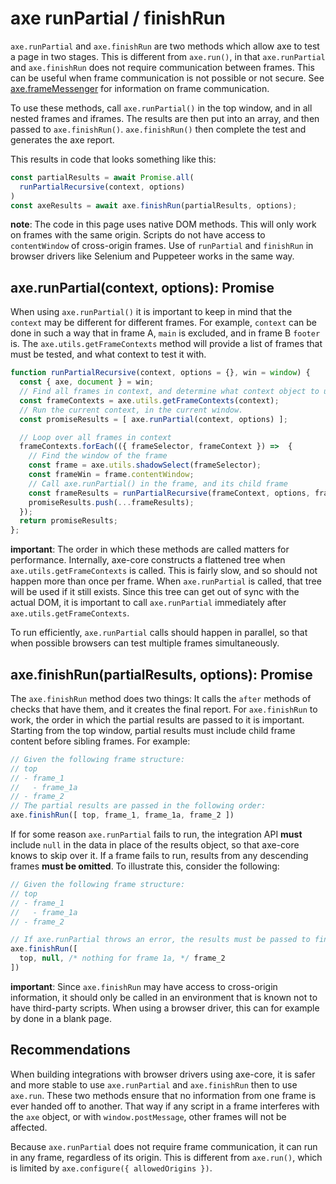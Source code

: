# axe runPartial / finishRun

`axe.runPartial` and `axe.finishRun` are two methods which allow axe to test a page in two stages. This is different from `axe.run()`, in that `axe.runPartial` and `axe.finishRun` does not require communication between frames. This can be useful when frame communication is not possible or not secure. See [axe.frameMessenger](frame-messenger.md) for information on frame communication.

To use these methods, call `axe.runPartial()` in the top window, and in all nested frames and iframes. The results are then put into an array, and then passed to `axe.finishRun()`. `axe.finishRun()` then complete the test and generates the axe report.

This results in code that looks something like this:

```js
const partialResults = await Promise.all(
  runPartialRecursive(context, options)
)
const axeResults = await axe.finishRun(partialResults, options);
```

**note**: The code in this page uses native DOM methods. This will only work on frames with the same origin. Scripts do not have access to `contentWindow` of cross-origin frames. Use of `runPartial` and `finishRun` in browser drivers like Selenium and Puppeteer works in the same way.

## axe.runPartial(context, options): Promise<PartialResult>

When using `axe.runPartial()` it is important to keep in mind that the `context` may be different for different frames. For example, `context` can be done in such a way that in frame A, `main` is excluded, and in frame B `footer` is. The `axe.utils.getFrameContexts` method will provide a list of frames that must be tested, and what context to test it with.

```js
function runPartialRecursive(context, options = {}, win = window) {
  const { axe, document } = win;
  // Find all frames in context, and determine what context object to use in that frame
  const frameContexts = axe.utils.getFrameContexts(context);
  // Run the current context, in the current window.
  const promiseResults = [ axe.runPartial(context, options) ];

  // Loop over all frames in context
  frameContexts.forEach(({ frameSelector, frameContext }) =>  {
    // Find the window of the frame
    const frame = axe.utils.shadowSelect(frameSelector);
    const frameWin = frame.contentWindow;
    // Call axe.runPartial() in the frame, and its child frame
    const frameResults = runPartialRecursive(frameContext, options, frameWin);
    promiseResults.push(...frameResults);
  });
  return promiseResults;
};
```

**important**: The order in which these methods are called matters for performance. Internally, axe-core constructs a flattened tree when `axe.utils.getFrameContexts` is called. This is fairly slow, and so should not happen more than once per frame. When `axe.runPartial` is called, that tree will be used if it still exists. Since this tree can get out of sync with the actual DOM, it is important to call `axe.runPartial` immediately after `axe.utils.getFrameContexts`.

To run efficiently, `axe.runPartial` calls should happen in parallel, so that when possible browsers can test multiple frames simultaneously.

## axe.finishRun(partialResults, options): Promise<AxeResults>

The `axe.finishRun` method does two things: It calls the `after` methods of checks that have them, and it creates the final report. For `axe.finishRun` to work, the order in which the partial results are passed to it is important. Starting from the top window, partial results must include child frame content before sibling frames. For example:

```js
// Given the following frame structure:
// top
// - frame_1
//   - frame_1a
// - frame_2
// The partial results are passed in the following order:
axe.finishRun([ top, frame_1, frame_1a, frame_2 ])
```

If for some reason `axe.runPartial` fails to run, the integration API **must** include `null` in the data in place of the results object, so that axe-core knows to skip over it. If a frame fails to run, results from any descending frames **must be omitted**. To illustrate this, consider the following:

```js
// Given the following frame structure:
// top
// - frame_1
//   - frame_1a
// - frame_2

// If axe.runPartial throws an error, the results must be passed to finishRun like this:
axe.finishRun([
  top, null, /* nothing for frame 1a, */ frame_2
])
```

**important**: Since `axe.finishRun` may have access to cross-origin information, it should only be called in an environment that is known not to have third-party scripts. When using a browser driver, this can for example by done in a blank page.

## Recommendations

When building integrations with browser drivers using axe-core, it is safer and more stable to use `axe.runPartial` and `axe.finishRun` then to use `axe.run`. These two methods ensure that no information from one frame is ever handed off to another. That way if any script in a frame interferes with the `axe` object, or with `window.postMessage`, other frames will not be affected.

Because `axe.runPartial` does not require frame communication, it can run in any frame, regardless of its origin. This is different from `axe.run()`, which is limited by `axe.configure({ allowedOrigins })`.

